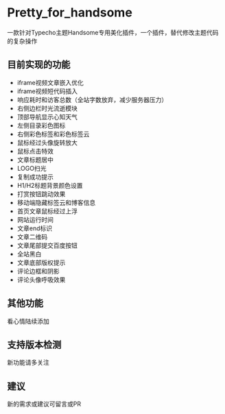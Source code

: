 # Pretty_for_handsome
一款针对Typecho主题Handsome专用美化插件，一个插件，替代修改主题代码的复杂操作

## 目前实现的功能
- iframe视频文章嵌入优化
- iframe视频短代码插入
- 响应耗时和访客总数（全站字数放弃，减少服务器压力）
- 右侧边栏时光流逝模块
- 顶部导航显示心知天气
- 左侧目录彩色图标
- 右侧彩色标签和彩色标签云
- 鼠标经过头像旋转放大
- 鼠标点击特效
- 文章标题居中
- LOGO扫光
- 复制成功提示
- H1/H2标题背景颜色设置
- 打赏按钮跳动效果
- 移动端隐藏标签云和博客信息
- 首页文章鼠标经过上浮
- 网站运行时间
- 文章end标识
- 文章二维码
- 文章尾部提交百度按钮
- 全站黑白
- 文章底部版权提示
- 评论边框和阴影
- 评论头像呼吸效果

## 其他功能
看心情陆续添加

## 支持版本检测
新功能请多关注

## 建议
新的需求或建议可留言或PR